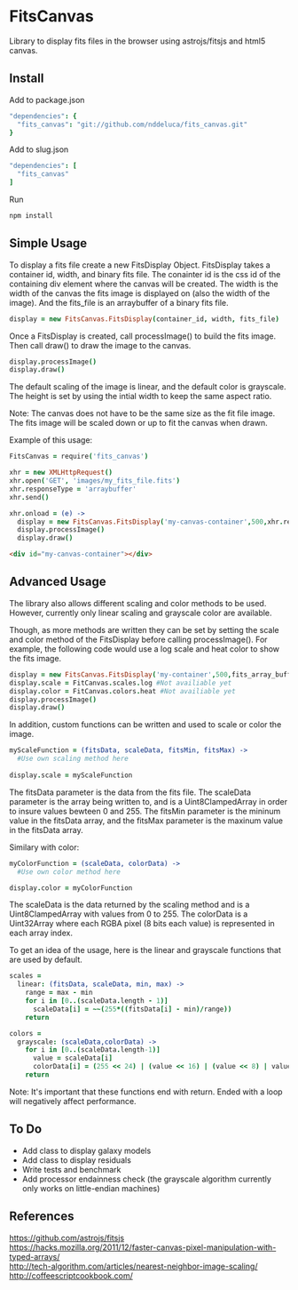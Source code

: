 FitsCanvas
===================

Library to display fits files in the browser using astrojs/fitsjs and html5 canvas.

Install
---
Add to package.json
```coffeescript
"dependencies": {
  "fits_canvas": "git://github.com/nddeluca/fits_canvas.git"
}
```
Add to slug.json
```coffeescript
"dependencies": [
  "fits_canvas"
]
```
Run
```bash
npm install
```

Simple Usage
---
To display a fits file create a new FitsDisplay Object.  FitsDisplay takes a container id, width, and binary fits file.
The conainter id is the css id of the containing div element where the canvas will be created.
The width is the width of the canvas the fits image is displayed on (also the width of the image).
And the fits_file is an arraybuffer of a binary fits file.
```coffeescript
display = new FitsCanvas.FitsDisplay(container_id, width, fits_file)
```
Once a FitsDisplay is created, call processImage() to build the fits image.
Then call draw() to draw the image to the canvas.
```coffeescript
display.processImage()
display.draw()
```
The default scaling of the image is linear, and the default color is grayscale.
The height is set by using the intial width to keep the same aspect ratio.

Note: The canvas does not have to be the same size as the fit file image.
The fits image will be scaled down or up to fit the canvas when drawn.

Example of this usage:
```coffeescript
FitsCanvas = require('fits_canvas')

xhr = new XMLHttpRequest()
xhr.open('GET', 'images/my_fits_file.fits')
xhr.responseType = 'arraybuffer'  	
xhr.send()

xhr.onload = (e) ->
  display = new FitsCanvas.FitsDisplay('my-canvas-container',500,xhr.response)
  display.processImage()
  display.draw()
```
```html
<div id="my-canvas-container"></div>
```

Advanced Usage
---
The library also allows different scaling and color methods to be used.
However, currently only linear scaling and grayscale color are available.

Though, as more methods are written they can be set by setting the scale and color method of the FitsDisplay 
before calling processImage(). For example, the following code would use a log scale 
and heat color to show the fits image.
```coffeescript
display = new FitsCanvas.FitsDisplay('my-container',500,fits_array_buffer)
display.scale = FitCanvas.scales.log #Not availiable yet
display.color = FitCanvas.colors.heat #Not availiable yet
display.processImage()
display.draw()
```
In addition, custom functions can be written and used to scale or color the image.
```coffeescript
myScaleFunction = (fitsData, scaleData, fitsMin, fitsMax) ->
  #Use own scaling method here
  
display.scale = myScaleFunction
```
The fitsData parameter is the data from the fits file.  The scaleData parameter is the array being written to, 
and is a Uint8ClampedArray in order to insure values bewteen 0 and 255.  The fitsMin parameter is the 
mininum value in the fitsData array, and the fitsMax parameter is the maxinum value in the fitsData array.

Similary with color:
```coffeescript
myColorFunction = (scaleData, colorData) ->
  #Use own color method here

display.color = myColorFunction
```
The scaleData is the data returned by the scaling method and is a Uint8ClampedArray with values from 0 to 255.
The colorData is a Uint32Array where each RGBA pixel (8 bits each value) is represented in each array index.

To get an idea of the usage, here is the linear and grayscale functions that are used by default.
```coffeescript
scales = 
  linear: (fitsData, scaleData, min, max) ->
    range = max - min
    for i in [0..(scaleData.length - 1)]
      scaleData[i] = ~~(255*((fitsData[i] - min)/range))
    return

colors =
  grayscale: (scaleData,colorData) ->
    for i in [0..(scaleData.length-1)]
      value = scaleData[i]
      colorData[i] = (255 << 24) | (value << 16) | (value << 8) | value
    return
```
Note: It's important that these functions end with return.  Ended with a loop will negatively affect performance.

To Do
---
* Add class to display galaxy models
* Add class to display residuals
* Write tests and benchmark
* Add processor endainness check (the grayscale algorithm currently only works on little-endian machines)

References
---
https://github.com/astrojs/fitsjs  
https://hacks.mozilla.org/2011/12/faster-canvas-pixel-manipulation-with-typed-arrays/  
http://tech-algorithm.com/articles/nearest-neighbor-image-scaling/  
http://coffeescriptcookbook.com/  

